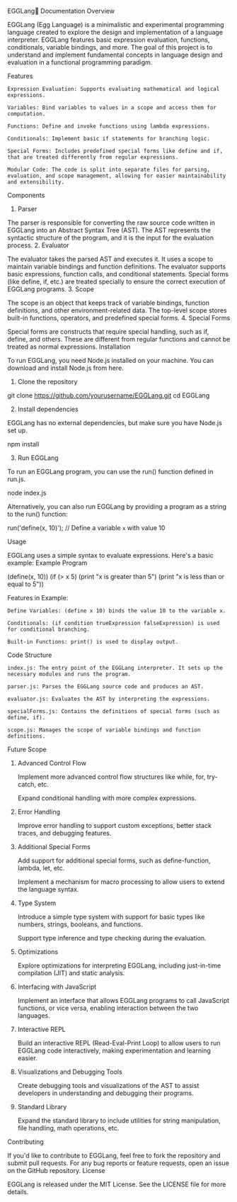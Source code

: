 EGGLang🥚  Documentation 
Overview

EGGLang (Egg Language) is a minimalistic and experimental programming language created to explore the design and implementation of a language interpreter. EGGLang features basic expression evaluation, functions, conditionals, variable bindings, and more. The goal of this project is to understand and implement fundamental concepts in language design and evaluation in a functional programming paradigm.

Features

    Expression Evaluation: Supports evaluating mathematical and logical expressions.

    Variables: Bind variables to values in a scope and access them for computation.

    Functions: Define and invoke functions using lambda expressions.

    Conditionals: Implement basic if statements for branching logic.

    Special Forms: Includes predefined special forms like define and if, that are treated differently from regular expressions.

    Modular Code: The code is split into separate files for parsing, evaluation, and scope management, allowing for easier maintainability and extensibility.

Components
1. Parser

The parser is responsible for converting the raw source code written in EGGLang into an Abstract Syntax Tree (AST). The AST represents the syntactic structure of the program, and it is the input for the evaluation process.
2. Evaluator

The evaluator takes the parsed AST and executes it. It uses a scope to maintain variable bindings and function definitions. The evaluator supports basic expressions, function calls, and conditional statements. Special forms (like define, if, etc.) are treated specially to ensure the correct execution of EGGLang programs.
3. Scope

The scope is an object that keeps track of variable bindings, function definitions, and other environment-related data. The top-level scope stores built-in functions, operators, and predefined special forms.
4. Special Forms

Special forms are constructs that require special handling, such as if, define, and others. These are different from regular functions and cannot be treated as normal expressions.
Installation

To run EGGLang, you need Node.js installed on your machine. You can download and install Node.js from here.
1. Clone the repository

git clone https://github.com/yourusername/EGGLang.git
cd EGGLang

2. Install dependencies

EGGLang has no external dependencies, but make sure you have Node.js set up.

npm install

3. Run EGGLang

To run an EGGLang program, you can use the run() function defined in run.js.

node index.js

Alternatively, you can also run EGGLang by providing a program as a string to the run() function:

run('define(x, 10)');  // Define a variable `x` with value 10

Usage

EGGLang uses a simple syntax to evaluate expressions. Here's a basic example:
Example Program

(define(x, 10))
(if (> x 5)
  (print "x is greater than 5")
  (print "x is less than or equal to 5"))

Features in Example:

    Define Variables: (define x 10) binds the value 10 to the variable x.

    Conditionals: (if condition trueExpression falseExpression) is used for conditional branching.

    Built-in Functions: print() is used to display output.

Code Structure

    index.js: The entry point of the EGGLang interpreter. It sets up the necessary modules and runs the program.

    parser.js: Parses the EGGLang source code and produces an AST.

    evaluator.js: Evaluates the AST by interpreting the expressions.

    specialForms.js: Contains the definitions of special forms (such as define, if).

    scope.js: Manages the scope of variable bindings and function definitions.

Future Scope
1. Advanced Control Flow

    Implement more advanced control flow structures like while, for, try-catch, etc.

    Expand conditional handling with more complex expressions.

2. Error Handling

    Improve error handling to support custom exceptions, better stack traces, and debugging features.

3. Additional Special Forms

    Add support for additional special forms, such as define-function, lambda, let, etc.

    Implement a mechanism for macro processing to allow users to extend the language syntax.

4. Type System

    Introduce a simple type system with support for basic types like numbers, strings, booleans, and functions.

    Support type inference and type checking during the evaluation.

5. Optimizations

    Explore optimizations for interpreting EGGLang, including just-in-time compilation (JIT) and static analysis.

6. Interfacing with JavaScript

    Implement an interface that allows EGGLang programs to call JavaScript functions, or vice versa, enabling interaction between the two languages.

7. Interactive REPL

    Build an interactive REPL (Read-Eval-Print Loop) to allow users to run EGGLang code interactively, making experimentation and learning easier.

8. Visualizations and Debugging Tools

    Create debugging tools and visualizations of the AST to assist developers in understanding and debugging their programs.

9. Standard Library

    Expand the standard library to include utilities for string manipulation, file handling, math operations, etc.

Contributing

If you'd like to contribute to EGGLang, feel free to fork the repository and submit pull requests. For any bug reports or feature requests, open an issue on the GitHub repository.
License

EGGLang is released under the MIT License. See the LICENSE file for more details.